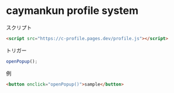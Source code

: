 # caymankun profile system

スクリプト

```html
<script src="https://c-profile.pages.dev/profile.js"></script>
```

トリガー
```js
openPopup();
```

例
```html
<button onclick="openPopup()">sample</button>
```
